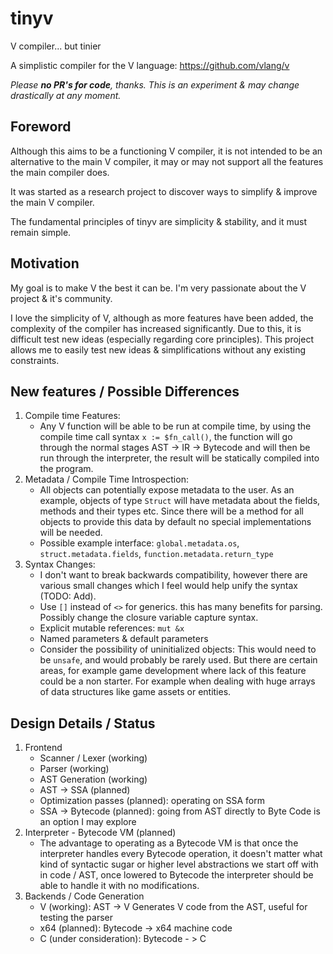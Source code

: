 # tinyv
V compiler... but tinier

A simplistic compiler for the V language: https://github.com/vlang/v

*Please ***no PR's for code***, thanks. This is an experiment & may change drastically at any moment.*

## Foreword
Although this aims to be a functioning V compiler, it is not intended to be an alternative to the main V compiler, it may or may not support all the features the main compiler does.

It was started as a research project to discover ways to simplify & improve the main V compiler.

The fundamental principles of tinyv are simplicity & stability, and it must remain simple.

## Motivation
My goal is to make V the best it can be. I'm very passionate about the V project & it's community.

I love the simplicity of V, although as more features have been added, the complexity of the compiler has increased significantly. Due to this, it is difficult test new ideas (especially regarding core principles). This project allows me to easily test new ideas & simplifications without any existing constraints.


## New features / Possible Differences
1. Compile time Features:
   - Any V function will be able to be run at compile time, by using the compile time call syntax `x := $fn_call()`, the function will go through the normal stages AST -> IR -> Bytecode and will then be run through the interpreter, the result will be statically compiled into the program.
2. Metadata / Compile Time Introspection:
   - All objects can potentially expose metadata to the user. As an example, objects of type `Struct` will have metadata about the fields, methods and their types etc. Since there will be a method for all objects to provide this data by default no special implementations will be needed.
   - Possible example interface: `global.metadata.os`, `struct.metadata.fields`, `function.metadata.return_type`
3. Syntax Changes:
   - I don't want to break backwards compatibility, however there are various small changes which I feel would help unify the syntax (TODO: Add).
   - Use `[]` instead of `<>` for generics. this has many benefits for parsing. Possibly change the closure variable capture syntax.
   - Explicit mutable references: `mut &x`
   - Named parameters & default parameters
   - Consider the possibility of uninitialized objects: This would need to be `unsafe`, and would probably be rarely used. But there are certain areas, for example game development where lack of this feature could be a non starter. For example when dealing with huge arrays of data structures like game assets or entities.

## Design Details / Status
1. Frontend
   - Scanner / Lexer (working)
   - Parser (working)
   - AST Generation (working)
   - AST -> SSA (planned)
   - Optimization passes (planned): operating on SSA form
   - SSA -> Bytecode (planned): going from AST directly to Byte Code is an option I may explore
2. Interpreter - Bytecode VM (planned)
   - The advantage to operating as a Bytecode VM is that once the interpreter handles every Bytecode operation, it doesn't matter what kind of syntactic sugar or higher level abstractions we start off with in code / AST, once lowered to Bytecode the interpreter should be able to handle it with no modifications. 
3. Backends / Code Generation
   - V (working): AST -> V Generates V code from the AST, useful for testing the parser
   - x64 (planned): Bytecode -> x64 machine code
   - C (under consideration): Bytecode - > C